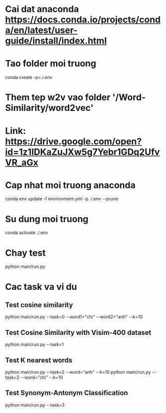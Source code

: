 # Cai dat anaconda https://docs.conda.io/projects/conda/en/latest/user-guide/install/index.html

# Tao folder moi truong
conda create -p=./.env

# Them tep w2v vao folder '/Word-Similarity/word2vec'
# Link: https://drive.google.com/open?id=1z1IDKaZuJXw5g7Yebr1GDq2UfvVR_aGx

# Cap nhat moi truong anaconda
conda env update -f environment.yml -p ./.env --prune

# Su dung moi truong
conda activate ./.env

# Chay test
python main/run.py

# Cac task va vi du
## Test cosine similarity
python main/run.py --task=0 --word1="chị" --word2="anh" --k=10 

## Test Cosine Similarity with Visim-400 dataset
python main/run.py --task=1 

## Test K nearest words
python main/run.py --task=2 --word="anh" --k=10 
python main/run.py --task=2 --word="chị" --k=10 

## Test Synonym-Antonym Classification
python main/run.py --task=3
